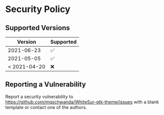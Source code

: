 # Security Policy

## Supported Versions

| Version      | Supported          |
| ------------ | ------------------ |
| 2021-06-23   | :white_check_mark: |
| 2021-05-05   | :white_check_mark: |
| < 2021-04-20 | :x:                |

## Reporting a Vulnerability

Report a security vulnerability to https://github.com/mqschwanda/WhiteSur-gtk-theme/issues
with a blank template or contact one of the authors.
